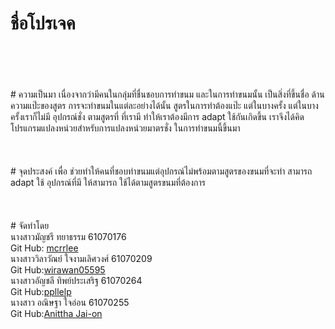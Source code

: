 # ชื่อโปรเจค
<br>
<br>
<br>
<br>
# ความเป็นมา
เนื่องจากว่ามีคนในกลุ่มที่ชื่นชอบการทำขนม และในการทำขนมนั้น เป็นสิ่งที่ขึ้นชื่อ ด้านความแป๊ะของสูตร
การจะทำขนมในแต่ละอย่างได้นั้น สูตรในการทำต้องแป๊ะ แต่ในบางครั้ง แต่ในบางครั้งเราก็ไม่มี อุปกรณ์ชั่ง
ตามสูตรที่ ที่เรามี ทำให้เราต้องมีการ adapt ใช้กันเกิดขึ้น เราจึงได้คิดโปรแกรมแปลงหน่วยสำหรับการแปลงหน่วยมาตรชั่ง
ในการทำขนมนี้ขึ้นมา
<br>
<br>
<br>
<br>
# จุดประสงค์
เพื่อ ช่วยทำให้คนที่ชอบทำขนมแต่อุปกรณ์ไม่พร้อมตามสูตรของขนมที่จะทำ สามารถ adapt ใช้ อุปกรณ์ที่มี ให้สามารถ
ใช้ได้ตามสูตรขนมที่ต้องการ
<br>
<br>
<br>
<br>
# จัดทำโดย
<br><table>
	<tr align="center">
นางสาวมัญชรี ทยาธรรม 61070176 <br>
    Git Hub: <a href="https://github.com/mcrrlee">mcrrlee</a>
      </tr><br>
	<tr align="center">
นางสาววิลาวัณย์ ใจงามเลิศวงศ์ 61070209 <br>
    Git Hub:<a href="https://github.com/wirawan05595">wirawan05595</a>
      </tr><br>
	<tr align="center">
นางสาวอัญชลี ทิพย์ประเสริฐ 61070264 <br>
    Git Hub:<a href="https://github.com/ppllelp">ppllelp</a>
      </tr><br>
	<tr align="center">
นางสาว อณิษฐา ใจอ่อน 61070255 <br>
    Git Hub:<a href="https://github.com/AnitthaJai-on">Anittha Jai-on</a>
      </tr><br>
</table>

